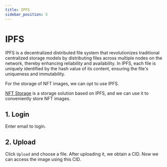```yaml
---
title: IPFS
sidebar_position: 5
---
```


# IPFS

IPFS is a decentralized distributed file system that revolutionizes traditional centralized storage models by distributing files across multiple nodes on the network, 
thereby enhancing reliability and availability. In IPFS, each file is uniquely identified by the hash value of its content, ensuring the file's uniqueness and immutability.

For the storage of NFT images, we can opt to use IPFS.

[NFT Storage](https://nft.storage/) is a storage solution based on IPFS, and we can use it to conveniently store NFT images.

## 1. Login

Enter email to login.

## 2. Upload

Click `Upload` and choose a file. After uploading it, we obtain a CID. Now we can access the image using this CID.